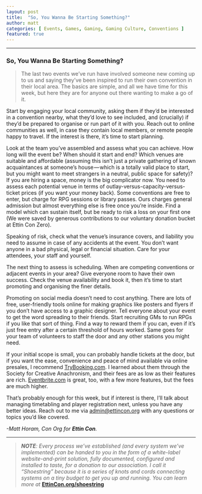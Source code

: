 ```yaml
---
layout: post
title:  "So, You Wanna Be Starting Something?"
author: matt
categories: [ Events, Games, Gaming, Gaming Culture, Conventions ]
featured: true
---
```

<section name="d9cc" class="section section--body section--first"><div class="section-divider"><hr class="section-divider"></div><div class="section-content"><div class="section-inner sectionLayout--insetColumn"><h3 name="dc41" id="dc41" class="graf graf--h3 graf--leading graf--title">So, You Wanna Be Starting Something?</h3><blockquote name="ebb0" id="ebb0" class="graf graf--blockquote graf-after--h3">The last two events we’ve run have involved someone new coming up to us and saying they’ve been inspired to run their own convention in their local area. The basics are simple, and all we have time for this week, but here they are for anyone out there wanting to make a go of it.</blockquote><p name="ba94" id="ba94" class="graf graf--p graf-after--blockquote">Start by engaging your local community, asking them if they’d be interested in a convention nearby, what they’d love to see included, and (crucially) if they’d be prepared to organise or run part of it with you. Reach out to online communities as well, in case they contain local members, or remote people happy to travel. If the interest is there, it’s time to start planning.</p><p name="4b51" id="4b51" class="graf graf--p graf-after--p">Look at the team you’ve assembled and assess what you can achieve. How long will the event be? When should it start and end? Which venues are suitable and affordable (assuming this isn’t just a private gathering of known acquaintances at someone’s house — which is a totally valid place to start, but you might want to meet strangers in a neutral, public space for safety)? If you are hiring a space, money is the big complicator now. You need to assess each potential venue in terms of outlay-versus-capacity-versus-ticket prices (if you want your money back). Some conventions are free to enter, but charge for RPG sessions or library passes. Ours charges general admission but almost everything else is free once you’re inside. Find a model which can sustain itself, but be ready to risk a loss on your first one (We were saved by generous contributions to our voluntary donation bucket at Ettin Con Zero).</p><p name="87c5" id="87c5" class="graf graf--p graf-after--p">Speaking of risk, check what the venue’s insurance covers, and liability you need to assume in case of any accidents at the event. You don’t want anyone in a bad physical, legal or financial situation. Care for your attendees, your staff and yourself.</p><p name="0409" id="0409" class="graf graf--p graf-after--p">The next thing to assess is scheduling. When are competing conventions or adjacent events in your area? Give everyone room to have their own success. Check the venue availability and book it, then it’s time to start promoting and organising the finer details.</p><p name="3293" id="3293" class="graf graf--p graf-after--p">Promoting on social media doesn’t need to cost anything. There are lots of free, user-friendly tools online for making graphics like posters and flyers if you don’t have access to a graphic designer. Tell everyone about your event to get the word spreading to their friends. Start recruiting GMs to run RPGs if you like that sort of thing. Find a way to reward them if you can, even if it’s just free entry after a certain threshold of hours worked. Same goes for your team of volunteers to staff the door and any other stations you might need.</p><p name="f337" id="f337" class="graf graf--p graf-after--p">If your initial scope is small, you can probably handle tickets at the door, but if you want the ease, convenience and peace of mind available via online presales, I recommend <a href="http://TryBooking.com" data-href="http://TryBooking.com" class="markup--anchor markup--p-anchor" rel="noopener" target="_blank">TryBooking.com</a>. I learned about them through the Society for Creative Anachronism, and their fees are as low as their features are rich. <a href="http://Eventbrite.com" data-href="http://Eventbrite.com" class="markup--anchor markup--p-anchor" rel="noopener" target="_blank">Eventbrite.com</a> is great, too, with a few more features, but the fees are much higher.</p><p name="96f8" id="96f8" class="graf graf--p graf-after--p">That’s probably enough for this week, but if interest is there, I’ll talk about managing timetabling and player registration next, unless you have any better ideas. Reach out to me via <a href="mailto:admin@ettincon.org" data-href="mailto:admin@ettincon.org" class="markup--anchor markup--p-anchor" target="_blank">admin@ettincon.org</a> with any questions or topics you’d like covered.</p><p name="e34d" id="e34d" class="graf graf--p graf-after--p graf--trailing"><em class="markup--em markup--p-em">-Matt Horam, Con Org for </em><strong class="markup--strong markup--p-strong"><em class="markup--em markup--p-em">Ettin Con</em></strong><em class="markup--em markup--p-em">.</em></p></div></div></section><section name="a4e4" class="section section--body section--last"><div class="section-divider"><hr class="section-divider"></div><div class="section-content"><div class="section-inner sectionLayout--insetColumn"><blockquote name="b256" id="b256" class="graf graf--blockquote graf--leading graf--trailing"><strong class="markup--strong markup--blockquote-strong"><em class="markup--em markup--blockquote-em">NOTE</em></strong><em class="markup--em markup--blockquote-em">: Every process we’ve established (and every system we’ve implemented) can be handed to you in the form of a white-label website-and-print solution, fully documented, configured and installed to taste, for a donation to our association. I call it “Shoestring” because it is a series of knots and cords connecting systems on a tiny budget to get you up and running. You can learn more at </em><a href="https://EttinCon.org/shoestring" data-href="https://EttinCon.org/shoestring" class="markup--anchor markup--blockquote-anchor" rel="noopener nofollow noopener" target="_blank"><strong class="markup--strong markup--blockquote-strong">EttinCon.org/shoestring</strong></a></blockquote></div></div></section>